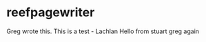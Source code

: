 reefpagewriter
==============

Greg wrote this.
This is a test - Lachlan
Hello from stuart
greg again